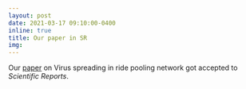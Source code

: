 ```yaml
---
layout: post
date: 2021-03-17 09:10:00-0400
inline: true
title: Our paper in SR
img:
---
```


Our [paper](https://arxiv.org/abs/2011.12770) on Virus spreading in ride pooling network got accepted to *Scientific Reports*.
